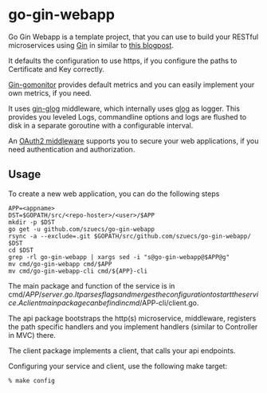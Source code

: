 # go-gin-webapp
Go Gin Webapp is a template project, that you can use to build your
RESTful microservices using [Gin](https://github.com/gin-gonic/gin) in
similar to [this blogpost](http://txt.fliglio.com/2014/07/restful-microservices-in-go-with-gin/).

It defaults the configuration to use https, if you configure the paths
to Certificate and Key correctly.

[Gin-gomonitor](https://github.com/zalando-techmonkeys/gin-gomonitor)
provides default metrics and you can easily implement your own
metrics, if you need.

It uses [gin-glog](https://github.com/zalando-techmonkeys/gin-glog)
middleware, which internally uses [glog](https://github.com/golang/glog) as
logger. This provides you leveled Logs, commandline options and logs
are flushed to disk in a separate goroutine with a configurable interval.

An [OAuth2 middleware](https://github.com/zalando-techmonkeys/gin-oauth2)
supports you to secure your web applications, if you need
authentication and authorization.

## Usage

To create a new web application, you can do the following steps

    APP=<appname>
    DST=$GOPATH/src/<repo-hoster>/<user>/$APP
    mkdir -p $DST
    go get -u github.com/szuecs/go-gin-webapp
    rsync -a --exclude=.git $GOPATH/src/github.com/szuecs/go-gin-webapp/ $DST
    cd $DST
    grep -rl go-gin-webapp | xargs sed -i "s@go-gin-webapp@$APP@g"
    mv cmd/go-gin-webapp cmd/$APP
    mv cmd/go-gin-webapp-cli cmd/${APP}-cli


The main package and function of the service is in
cmd/$APP/server.go. It parses flags and merges the configuration to
start the service. A client main package can be find in
cmd/$APP-cli/client.go.

The api package bootstraps the http(s) microservice, middleware,
registers the path specific handlers and you implement handlers
(similar to Controller in MVC) there.

The client package implements a client, that calls your api endpoints.

Configuring your service and client, use the following make target:

    % make config

